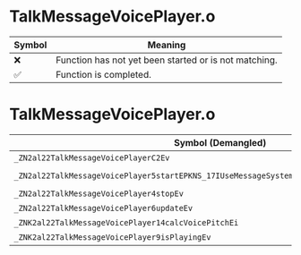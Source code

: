 # TalkMessageVoicePlayer.o
| Symbol | Meaning 
| ------------- | ------------- 
| :x: | Function has not yet been started or is not matching. 
| :white_check_mark: | Function is completed. 


# TalkMessageVoicePlayer.o
| Symbol (Demangled) | Symbol (Mangled) | Decompiled? |
| ------------- |  ------------- | ------------- |
| `_ZN2al22TalkMessageVoicePlayerC2Ev` | `al::TalkMessageVoicePlayer::TalkMessageVoicePlayer(void)` | :white_check_mark: |
| `_ZN2al22TalkMessageVoicePlayer5startEPKNS_17IUseMessageSystemEPKNS_15IUseAudioKeeperEPKDsi` | `al::TalkMessageVoicePlayer::start(al::IUseMessageSystem const*,al::IUseAudioKeeper const*,char16_t const*,int)` | :white_check_mark: |
| `_ZN2al22TalkMessageVoicePlayer4stopEv` | `al::TalkMessageVoicePlayer::stop(void)` | :white_check_mark: |
| `_ZN2al22TalkMessageVoicePlayer6updateEv` | `al::TalkMessageVoicePlayer::update(void)` | :white_check_mark: |
| `_ZNK2al22TalkMessageVoicePlayer14calcVoicePitchEi` | `al::TalkMessageVoicePlayer::calcVoicePitch(int)const` | :white_check_mark: |
| `_ZNK2al22TalkMessageVoicePlayer9isPlayingEv` | `al::TalkMessageVoicePlayer::isPlaying(void)const` | :white_check_mark: |
